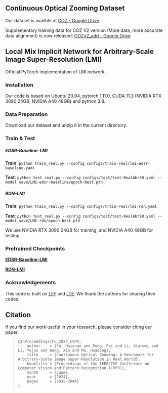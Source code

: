 ## Continuous Optical Zooming Dataset

Our dataset is availble at [COZ - Google Drive](https://drive.google.com/drive/folders/196vQw7Y6aLnoEsRYDV3MOETL7YU9HrDQ).

Supplementary training data for COZ V2 version (More data, more accurate data alignment) is now released: [COZv2_add - Google Drive](https://drive.google.com/file/d/1Fbg67YVdwOpv-T1cWqpAwtrw-b6d5iw4/view?usp=sharing)


## Local Mix Implicit Network for Arbitrary-Scale Image Super-Resolution (LMI)

Official PyTorch implementation of LMI network.

### Installation

Our code is based on Ubuntu 20.04, pytorch 1.11.0, CUDA 11.3 (NVIDIA RTX 3090 24GB, NVIDIA A40 48GB) and python 3.8.

### Data Preparation

Download our dataset and unzip it in the current directory.

### Train & Test

##### **EDSR-Baseline-LMI**

**Train**: `python train_real.py --config configs/train-real/lmi-edsr-baseline.yaml`

**Test**: `python test_real.py --config configs/test/test-RealAbrSR.yaml --model save/LMI-edsr-baseline/epoch-best.pth`

##### **RDN-LMI**

**Train**: `python train_real.py --config configs/train-real/lmi-rdn.yaml `

**Test**: `python test_real.py --config configs/test/test-RealAbrSR.yaml --model save/LMI-rdn/epoch-best.pth`

We use NVIDIA RTX 3090 24GB for training, and NVIDIA A40 48GB for testing.

### Pretrained Checkpoints

**[EDSR-Baseline-LMI](https://drive.google.com/file/d/1-18tDJduD3sqYVOBPhu19YnJaHDkOiGr/view?usp=drive_link)**

**[RDN-LMI](https://drive.google.com/file/d/1-1iASRRn604jwgzxOy7NHdjX_EQ7L3L-/view?usp=drive_link)**

### Acknowledgements

This code is built on [LIIF](https://github.com/yinboc/liif) and [LTE](https://github.com/jaewon-lee-b/lte).  We thank the authors for sharing their codes.

## Citation

If you find our work useful in your research, please consider citing our paper:

> ```
> @InProceedings{Fu_2024_CVPR,
>     author    = {Fu, Huiyuan and Peng, Fei and Li, Xianwei and Li, Yejun and Wang, Xin and Ma, Huadong},
>     title     = {Continuous Optical Zooming: A Benchmark for Arbitrary-Scale Image Super-Resolution in Real World},
>     booktitle = {Proceedings of the IEEE/CVF Conference on Computer Vision and Pattern Recognition (CVPR)},
>     month     = {June},
>     year      = {2024},
>     pages     = {3035-3044}
> }
> ```
